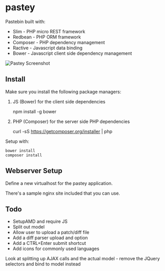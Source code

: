 pastey
======

Pastebin built with:
* Slim - PHP micro REST framework
* Redbean - PHP ORM framework
* Composer - PHP dependency management
* Ractive - Javascript data binding
* Bower - Javascript client side dependency management
 
![Pastey Screenshot](https://raw.githubusercontent.com/jph98/logan/master/pastey.png)


Install
-------

Make sure you install the following package managers:

1. JS (Bower) for the client side dependencies

	npm install -g bower

2. PHP (Composer) for the server side PHP dependencies

	curl -sS https://getcomposer.org/installer | php

Setup with:

	bower install
	composer install

Webserver Setup
---------------

Define a new virtualhost for the pastey application.

There's a sample nginx site included that you can use.

Todo
----

* SetupAMD and require JS
* Split out model
* Allow user to upload a patch/diff file
* Add a diff parser upload and option
* Add a CTRL+Enter submit shortcut
* Add icons for commonly used languages

Look at splitting up AJAX calls and the actual model - remove the JQuery selectors and bind to model instead
